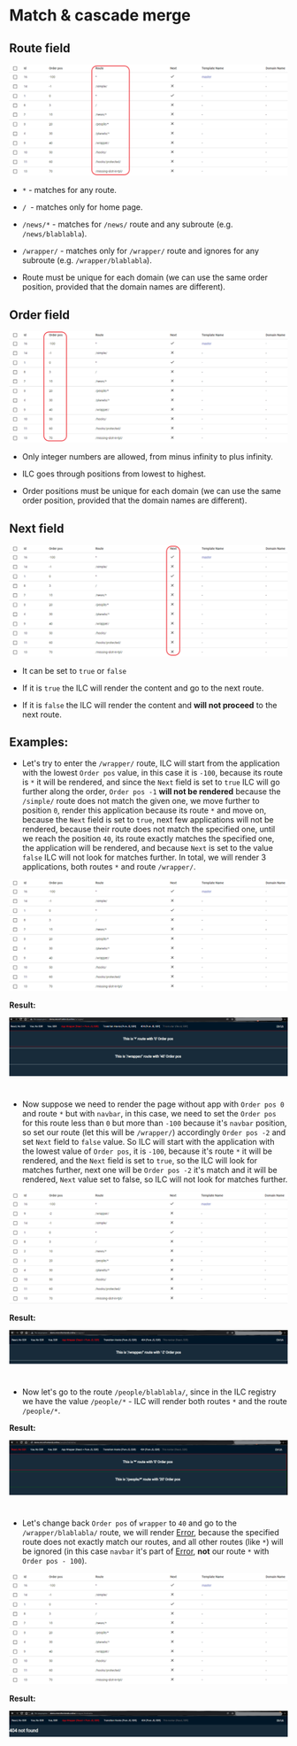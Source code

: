 # Match & cascade merge

## Route field
![ILC registry route](./assets/route-field.png)

- `*` - matches for any route.

- `/ `- matches only for home page.

- `/news/*` - matches for `/news/` route and any subroute (e.g. `/news/blablabla`).

- `/wrapper/` - matches only for `/wrapper/` route and ignores for any subroute (e.g. `/wrapper/blablabla`).

- Route must be unique for each domain (we can use the same order position, provided that the domain names are different).

## Order field
![ILC registry Order field](./assets/order-field.png)

- Only integer numbers are allowed, from minus infinity to plus infinity.

- ILC goes through positions from lowest to highest.

- Order positions must be unique for each domain (we can use the same order position, provided that the domain names are different).

## Next field
![ILC registry Next field](./assets/next-field.png)

- It can be set to `true` or `false`

- If it is `true` the ILC will render the content and go to the next route.

- If it is `false` the ILC will render the content and **will not proceed** to the next route.

## Examples:

- Let's try to enter the `/wrapper/` route, ILC will start from the application with the lowest `Order pos` value,
in this case it is `-100`, because its route is `*` it will be rendered, and since the `Next` field is set to `true` ILC will go further along the order, `Order pos -1` **will not be rendered** because the `/simple/` route does not match the given one, we move further to position `0`, render this application because its route `*` and move on, because the `Next` field is set to `true`, next few applications will not be rendered, because their route does not match the specified one, until we reach the position `40`, its route exactly matches the specified one, the application will be rendered, and because `Next` is set to the value `false` ILС will not look for matches further. In total, we will render 3 applications, both routes `*` and route `/wrapper/`.

![ILC registry second example](./assets/route.png)

**Result:**

![ILC registry second example result](./assets/first-case-result.png)

#

- Now suppose we need to render the page without app with `Order pos 0` and route `*` but with `navbar`, in this case, we need to set the `Order pos` for this route less than `0` but more than `-100` because it's `navbar` position, so set our route (let this will be `/wrapper/`) accordingly `Order pos -2` and set `Next` field to `false` value. So ILC will start with the application with the lowest value of `Order pos`, it is `-100`, because it's route `*` it will be rendered, and the `Next` field is set to `true`, so the ILC will look for matches further, next one will be `Order pos -2` it's match and it will be rendered, `Next` value set to false, so ILС will not look for matches further.

![ILC registry first example](./assets/route2.png)

**Result:**

![ILC registry first example result](./assets/second-case-result.png)

#

- Now let's go to the route `/people/blablabla/`, since in the ILC registry we have the value `/people/*` - ILC will render both routes `*` and the route `/people/*`.

**Result:**

![ILC registry third example result](./assets/third-case-result.png)

#

- Let's change back `Order pos` of `wrapper` to `40` and go to the `/wrapper/blablabla/` route, we will render [Error](https://github.com/namecheap/ilc/blob/master/docs/global_errors_handling.md#404-error-not-found), because the specified route does not exactly match our routes, аnd all other routes (like `*`) will be ignored (in this case `navbar` it's part of [Error](https://github.com/namecheap/ilc/blob/master/docs/global_errors_handling.md#404-error-not-found), **not** our route `*` with `Order pos - 100`).

![ILC registry second example](./assets/route.png)

**Result:**

![ILC registry fourth example result](./assets/fourth-case-result.png)



